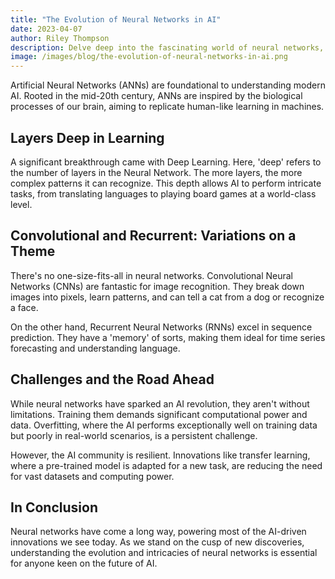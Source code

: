 ```yaml
---
title: "The Evolution of Neural Networks in AI"
date: 2023-04-07
author: Riley Thompson
description: Delve deep into the fascinating world of neural networks, tracing their evolution and understanding their significance in modern AI.
image: /images/blog/the-evolution-of-neural-networks-in-ai.png
---
```


Artificial Neural Networks (ANNs) are foundational to understanding modern AI. Rooted in the mid-20th century, ANNs are
inspired by the biological processes of our brain, aiming to replicate human-like learning in machines.

## Layers Deep in Learning

A significant breakthrough came with Deep Learning. Here, 'deep' refers to the number of layers in the Neural Network.
The more layers, the more complex patterns it can recognize. This depth allows AI to perform intricate tasks, from
translating languages to playing board games at a world-class level.

## Convolutional and Recurrent: Variations on a Theme

There's no one-size-fits-all in neural networks. Convolutional Neural Networks (CNNs) are fantastic for image
recognition. They break down images into pixels, learn patterns, and can tell a cat from a dog or recognize a face.

On the other hand, Recurrent Neural Networks (RNNs) excel in sequence prediction. They have a 'memory' of sorts, making
them ideal for time series forecasting and understanding language.

## Challenges and the Road Ahead

While neural networks have sparked an AI revolution, they aren't without limitations. Training them demands significant
computational power and data. Overfitting, where the AI performs exceptionally well on training data but poorly in
real-world scenarios, is a persistent challenge.

However, the AI community is resilient. Innovations like transfer learning, where a pre-trained model is adapted for a
new task, are reducing the need for vast datasets and computing power.

## In Conclusion

Neural networks have come a long way, powering most of the AI-driven innovations we see today. As we stand on the cusp
of new discoveries, understanding the evolution and intricacies of neural networks is essential for anyone keen on the
future of AI.
